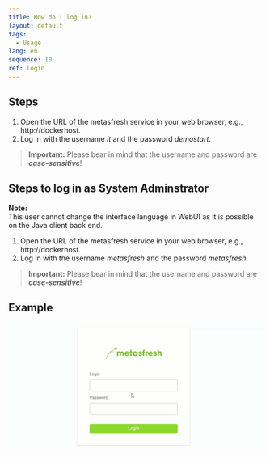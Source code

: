 ```yaml
---
title: How do I log in?
layout: default
tags:
  - Usage
lang: en
sequence: 10
ref: login
---
```


## Steps
1. Open the URL of the metasfresh service in your web browser, e.g., http://dockerhost.
1. Log in with the username *it* and the password *demostart*.
 >**Important:** Please bear in mind that the username and password are ***case-sensitive***!

## Steps to log in as System Adminstrator
**Note:**<br>
This user cannot change the interface language in WebUI as it is possible on the Java client back end.

1. Open the URL of the metasfresh service in your web browser, e.g., http://dockerhost.
1. Log in with the username *metasfresh* and the password *metasfresh*.
 >**Important:** Please bear in mind that the username and password are ***case-sensitive***!

## Example
![](assets/login_en.gif)

